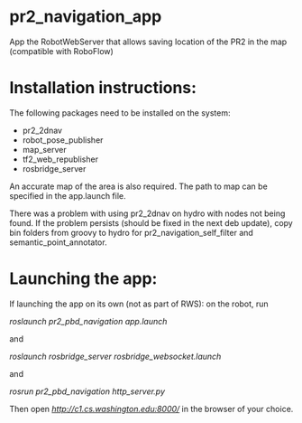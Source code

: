 # pr2_navigation_app
App the RobotWebServer that allows saving location of the PR2 in the map (compatible with RoboFlow)

# Installation instructions:
The following packages need to be installed on the system:

* pr2_2dnav
* robot_pose_publisher
* map_server
* tf2_web_republisher
* rosbridge_server

An accurate map of the area is also required. The path to map can be specified in the app.launch file.

There was a problem with using pr2_2dnav on hydro with nodes not being found. 
If the problem persists (should be fixed in the next deb update), 
copy bin folders from groovy to hydro for pr2_navigation_self_filter and semantic_point_annotator. 

# Launching the app:
If launching the app on its own (not as part of RWS):
on the robot, run 

*roslaunch pr2_pbd_navigation app.launch*

and

*roslaunch rosbridge_server rosbridge_websocket.launch*

and 

*rosrun pr2_pbd_navigation http_server.py*

Then open *http://c1.cs.washington.edu:8000/* in the browser of your choice.